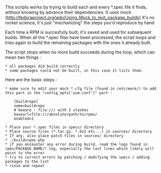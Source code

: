 This scripts works by trying to build each and every *.spec file it finds, without knowing by advance their dependencies.
It uses mock (http://fedoraproject.org/wiki/Using_Mock_to_test_package_builds)
It's no rocket science, it's just "mechanizing" the steps you'd reproduce by hand 

Each time a RPM is succesfully built, it's saved and used for subsequent builds.
When all the *.spec files have been processed, the script loops and tries again to build the remaining packages with the ones it already built.

The script stops when no more build succeeds during the loop, which can mean two things :
	
	* all packages did build correctly
	* some packages could not be built, in this case it lists them.

Here are the basic steps :

	* make sure to edit your mock *.cfg file (found in /etc/mock/) to add this part in the "config_opts['yum.conf']" part :
		
		[buildrepo]
		name=buildrepo
		# beware : file:/// with 3 slashes
		baseurl=file:///absolute/path/to/rpms/
		enabled=1

	* Place your *.spec files in specs/ directory
	* Place source files (*.tar.gz, *.bz2 etc...) in sources/ directory
	* If any, also place patch files in sources/ directory
	* ./buildsrpms.php
	* if you encounter any error during build, read the logs found in rpms/PACKAGE_NAME/*.log, especially the last lines which likely will point to the error
	* try to correct errors by patching / modifying the specs / adding packages to the list
	* rinse and repeat